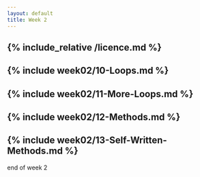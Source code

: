 ```yaml
---
layout: default
title: Week 2
---
```

{% include_relative /licence.md %}
---
{% include week02/10-Loops.md %}
---
{% include week02/11-More-Loops.md %}
---
{% include week02/12-Methods.md %}
---
{% include week02/13-Self-Written-Methods.md %}
---

end of week 2